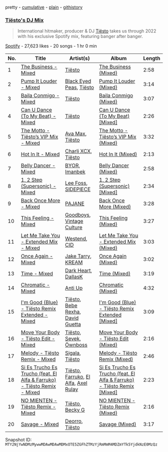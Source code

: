 pretty - [cumulative](/playlists/cumulative/37i9dQZF1DXafKxB0kzl3A.md) - [plain](/playlists/plain/37i9dQZF1DXafKxB0kzl3A) - [githistory](https://github.githistory.xyz/mackorone/spotify-playlist-archive/blob/main/playlists/plain/37i9dQZF1DXafKxB0kzl3A)

### [Tiësto's DJ Mix](https://open.spotify.com/playlist/37i9dQZF1DXafKxB0kzl3A)

> International hitmaker, producer & DJ <a href="spotify:artist:2o5jDhtHVPhrJdv3cEQ99Z">Tiësto</a> takes us through 2022 with his exclusive Spotify mix, featuring banger after banger.

[Spotify](https://open.spotify.com/user/spotify) - 27,623 likes - 20 songs - 1 hr 0 min

| No. | Title | Artist(s) | Album | Length |
|---|---|---|---|---|
| 1 | [The Business \- Mixed](https://open.spotify.com/track/5hXnGiiq4VwNcBRw7cWccP) | [Tiësto](https://open.spotify.com/artist/2o5jDhtHVPhrJdv3cEQ99Z) | [The Business \(Mixed\)](https://open.spotify.com/album/3m6IobR1PVxHjrAMSiLBN3) | 2:58 |
| 2 | [Pump It Louder \- Mixed](https://open.spotify.com/track/2h8Is9sycXptoAS3ytzJPp) | [Black Eyed Peas](https://open.spotify.com/artist/1yxSLGMDHlW21z4YXirZDS), [Tiësto](https://open.spotify.com/artist/2o5jDhtHVPhrJdv3cEQ99Z) | [Pump It Louder \(Mixed\)](https://open.spotify.com/album/6VFpFPNPThdUbZSyQFCj8a) | 3:14 |
| 3 | [Baila Conmigo \- Mixed](https://open.spotify.com/track/7cOoteCN7DpRSbH8kNGIS7) | [Tiësto](https://open.spotify.com/artist/2o5jDhtHVPhrJdv3cEQ99Z) | [Baila Conmigo \(Mixed\)](https://open.spotify.com/album/40tVWZgkMJW2qqjqTbokKZ) | 3:07 |
| 4 | [Can U Dance \(To My Beat\) \- Mixed](https://open.spotify.com/track/1GcLWPGs2g0XfSmnnkeuiz) | [Tiësto](https://open.spotify.com/artist/2o5jDhtHVPhrJdv3cEQ99Z) | [Can U Dance \(To My Beat\) \[Mixed\]](https://open.spotify.com/album/74GzUSP8ll2E5UQOOLJSk4) | 2:26 |
| 5 | [The Motto \- Tiësto’s VIP Mix \- Mixed](https://open.spotify.com/track/4j5cFdnUP2iC9c46O4CnoZ) | [Ava Max](https://open.spotify.com/artist/4npEfmQ6YuiwW1GpUmaq3F), [Tiësto](https://open.spotify.com/artist/2o5jDhtHVPhrJdv3cEQ99Z) | [The Motto \- Tiësto’s VIP Mix \(Mixed\)](https://open.spotify.com/album/6GbUkXBAMQ3XNUsVxpLS1W) | 3:32 |
| 6 | [Hot In It \- Mixed](https://open.spotify.com/track/0HvlkQcPTvr8hSn0Tspyq1) | [Charli XCX](https://open.spotify.com/artist/25uiPmTg16RbhZWAqwLBy5), [Tiësto](https://open.spotify.com/artist/2o5jDhtHVPhrJdv3cEQ99Z) | [Hot In It \(Mixed\)](https://open.spotify.com/album/4EWykLQFMzXkfxvpdJ2FHW) | 2:13 |
| 7 | [Belly Dancer \- Mixed](https://open.spotify.com/track/3lVZVPsbr7OA9ed6aKAO0r) | [BYOR](https://open.spotify.com/artist/0Upxnyh9nIUNSOmNE8WF4R), [Imanbek](https://open.spotify.com/artist/5rGrDvrLOV2VV8SCFVGWlj) | [Belly Dancer \(Mixed\)](https://open.spotify.com/album/3YXvypMu72Y87krDoJcu5D) | 2:58 |
| 8 | [1, 2 Step \(Supersonic\) \- Mixed](https://open.spotify.com/track/1AstBFivyakpfivzFC0ViG) | [Lee Foss](https://open.spotify.com/artist/44T94QQEc60Jf7kqGY6Rip), [SIDEPIECE](https://open.spotify.com/artist/5czbzNZZfWpyFgZyfT3Mkk) | [1, 2 Step \(Supersonic\) \[Mixed\]](https://open.spotify.com/album/0kjGYHOMjDsYtfIiDtXmVA) | 2:34 |
| 9 | [Back Once More \- Mixed](https://open.spotify.com/track/4wywjz2l4A1WI3Mf50lQIP) | [PAJANE](https://open.spotify.com/artist/3xur0inruYquZ8zO73xq1q) | [Back Once More \(Mixed\)](https://open.spotify.com/album/3AssGUn2sGlc6OGpSx66jO) | 3:28 |
| 10 | [This Feeling \- Mixed](https://open.spotify.com/track/6IB1Rk80kekawq0USeg4Lc) | [Goodboys](https://open.spotify.com/artist/2nm38smINjms1LtczR0Cei), [Vintage Culture](https://open.spotify.com/artist/28uJnu5EsrGml2tBd7y8ts) | [This Feeling \(Mixed\)](https://open.spotify.com/album/2ERNyhR6CuKzqbScHK2MEs) | 3:27 |
| 11 | [Let Me Take You \- Extended Mix \- Mixed](https://open.spotify.com/track/7jKCvvxBpGT8ipdBUTanMp) | [Westend](https://open.spotify.com/artist/4epc3Bd0DOBA0kDywkRAsu), [CID](https://open.spotify.com/artist/4FCzCS0KEgb0rgySWINItO) | [Let Me Take You \- Extended Mix \(Mixed\)](https://open.spotify.com/album/5HcjlsVT49DXMVRVgA2Aoj) | 3:03 |
| 12 | [Once Again \- Mixed](https://open.spotify.com/track/2HWYLtVHUdl8iMDUJ3ylpU) | [Jake Tarry](https://open.spotify.com/artist/7qIllFUqzpSFXfdcwQlP7r), [KREAM](https://open.spotify.com/artist/0DdDnziut7wOo6cAYWVZC5) | [Once Again \(Mixed\)](https://open.spotify.com/album/29D18cOi4YWwUIVjUFrLI4) | 3:02 |
| 13 | [Time \- Mixed](https://open.spotify.com/track/0aSi6uQjGbr4BNxnfylwQW) | [Dark Heart](https://open.spotify.com/artist/1k7Cc2WGh6LAE1TUh6dsiy), [DallasK](https://open.spotify.com/artist/7uas0F5EhsZg6KDJ7yy7rW) | [Time \(Mixed\)](https://open.spotify.com/album/7mPPBwkShz8DGUO0BI739q) | 3:19 |
| 14 | [Chromatic \- Mixed](https://open.spotify.com/track/3M7tlESHk6GvQvx50y3T2O) | [Anti Up](https://open.spotify.com/artist/4UwR1ir6PovnQiwX5jRPvF) | [Chromatic \(Mixed\)](https://open.spotify.com/album/6lVhEsy76EU3zYDyUh51eQ) | 4:32 |
| 15 | [I'm Good \(Blue\) \- Tiësto Remix Extended \- Mixed](https://open.spotify.com/track/2t5dDyJLq8Juln34zyzK0u) | [Tiësto](https://open.spotify.com/artist/2o5jDhtHVPhrJdv3cEQ99Z), [Bebe Rexha](https://open.spotify.com/artist/64M6ah0SkkRsnPGtGiRAbb), [David Guetta](https://open.spotify.com/artist/1Cs0zKBU1kc0i8ypK3B9ai) | [I'm Good \(Blue\) \- Tiësto Remix Extended \[Mixed\]](https://open.spotify.com/album/2JjnboO2qgijzSJbuTlWqX) | 3:09 |
| 16 | [Move Your Body \- Tiësto Edit \- Mixed](https://open.spotify.com/track/1CGdirFaBflMJGqC2FXMqO) | [Tiësto](https://open.spotify.com/artist/2o5jDhtHVPhrJdv3cEQ99Z), [Sevek](https://open.spotify.com/artist/0aOIluXr131XqrXFwFCFGT), [Öwnboss](https://open.spotify.com/artist/37czgDRfGMvgRiUKHvnnhj) | [Move Your Body \- Tiësto Edit \(Mixed\)](https://open.spotify.com/album/511ChmMpOYscOvFgpqE7Xc) | 2:16 |
| 17 | [Melody \- Tiësto Remix \- Mixed](https://open.spotify.com/track/39Bgr2yMe4MV8JIXUVe3vY) | [Sigala](https://open.spotify.com/artist/1IueXOQyABrMOprrzwQJWN), [Tiësto](https://open.spotify.com/artist/2o5jDhtHVPhrJdv3cEQ99Z) | [Melody \- Tiësto Remix \(Mixed\)](https://open.spotify.com/album/2QNMojSSgB4mpN3Rq4ipAK) | 2:46 |
| 18 | [Si Es Trucho Es Trucho \(feat\. El Alfa & Farruko\) \- Tiësto Remix \- Mixed](https://open.spotify.com/track/0a32J86J0a1bDAnS1UJC06) | [Tiësto](https://open.spotify.com/artist/2o5jDhtHVPhrJdv3cEQ99Z), [Farruko](https://open.spotify.com/artist/329e4yvIujISKGKz1BZZbO), [El Alfa](https://open.spotify.com/artist/2oQX8QiMXOyuqbcZEFsZfm), [Axel Rulay](https://open.spotify.com/artist/7ur9H6w9OqIgWrmM2GUWuB) | [Si Es Trucho Es Trucho \(feat\. El Alfa & Farruko\) \- Tiësto Remix \[Mixed\]](https://open.spotify.com/album/6dO1M7b2p2dzx8JfAuKwN0) | 2:23 |
| 19 | [NO MIENTEN \- Tiësto Remix \- Mixed](https://open.spotify.com/track/2gp3ZM6h0GemBI40D5iHeF) | [Tiësto](https://open.spotify.com/artist/2o5jDhtHVPhrJdv3cEQ99Z), [Becky G](https://open.spotify.com/artist/4obzFoKoKRHIphyHzJ35G3) | [NO MIENTEN \- Tiësto Remix \(Mixed\)](https://open.spotify.com/album/5tcykKJYLeIWzDbjSKyrHA) | 2:16 |
| 20 | [Savage \- Mixed](https://open.spotify.com/track/2n56D9thfe2XQqe8NjalWE) | [Deorro](https://open.spotify.com/artist/6VD4UEUPvtsemqD3mmTqCR), [Tiësto](https://open.spotify.com/artist/2o5jDhtHVPhrJdv3cEQ99Z) | [Savage \(Mixed\)](https://open.spotify.com/album/2WypBJp2P5x9XogHwzLz7y) | 3:17 |

Snapshot ID: `MTY2NjYwNDMzMywwMDAwMDAwMDMxOTE5ZGFhZTMzYjRmMmM4MDZmYTk5YjdkNzE0MzQz`

